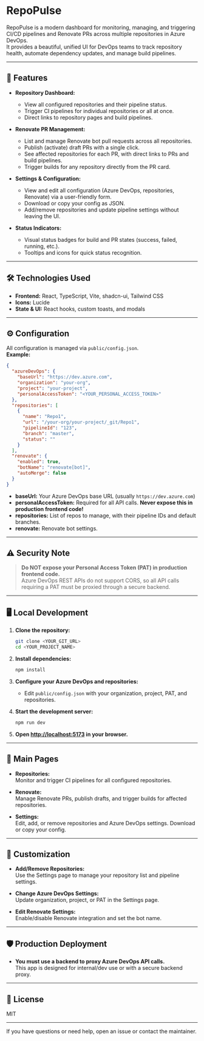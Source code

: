 # RepoPulse

RepoPulse is a modern dashboard for monitoring, managing, and triggering CI/CD pipelines and Renovate PRs across multiple repositories in Azure DevOps.  
It provides a beautiful, unified UI for DevOps teams to track repository health, automate dependency updates, and manage build pipelines.

---

## 🚀 Features

- **Repository Dashboard:**  
  - View all configured repositories and their pipeline status.
  - Trigger CI pipelines for individual repositories or all at once.
  - Direct links to repository pages and build pipelines.

- **Renovate PR Management:**  
  - List and manage Renovate bot pull requests across all repositories.
  - Publish (activate) draft PRs with a single click.
  - See affected repositories for each PR, with direct links to PRs and build pipelines.
  - Trigger builds for any repository directly from the PR card.

- **Settings & Configuration:**  
  - View and edit all configuration (Azure DevOps, repositories, Renovate) via a user-friendly form.
  - Download or copy your config as JSON.
  - Add/remove repositories and update pipeline settings without leaving the UI.

- **Status Indicators:**  
  - Visual status badges for build and PR states (success, failed, running, etc.).
  - Tooltips and icons for quick status recognition.

---

## 🛠️ Technologies Used

- **Frontend:** React, TypeScript, Vite, shadcn-ui, Tailwind CSS
- **Icons:** Lucide
- **State & UI:** React hooks, custom toasts, and modals

---

## ⚙️ Configuration

All configuration is managed via `public/config.json`.  
**Example:**

```json
{
  "azureDevOps": {
    "baseUrl": "https://dev.azure.com",
    "organization": "your-org",
    "project": "your-project",
    "personalAccessToken": "<YOUR_PERSONAL_ACCESS_TOKEN>"
  },
  "repositories": [
    {
      "name": "Repo1",
      "url": "/your-org/your-project/_git/Repo1",
      "pipelineId": "123",
      "branch": "master",
      "status": ""
    }
  ],
  "renovate": {
    "enabled": true,
    "botName": "renovate[bot]",
    "autoMerge": false
  }
}
```

- **baseUrl:** Your Azure DevOps base URL (usually `https://dev.azure.com`)
- **personalAccessToken:** Required for all API calls. **Never expose this in production frontend code!**
- **repositories:** List of repos to manage, with their pipeline IDs and default branches.
- **renovate:** Renovate bot settings.

---

## ⚠️ Security Note

> **Do NOT expose your Personal Access Token (PAT) in production frontend code.**  
> Azure DevOps REST APIs do not support CORS, so all API calls requiring a PAT must be proxied through a secure backend.

---

## 🖥️ Local Development

1. **Clone the repository:**
   ```sh
   git clone <YOUR_GIT_URL>
   cd <YOUR_PROJECT_NAME>
   ```

2. **Install dependencies:**
   ```sh
   npm install
   ```

3. **Configure your Azure DevOps and repositories:**
   - Edit `public/config.json` with your organization, project, PAT, and repositories.

4. **Start the development server:**
   ```sh
   npm run dev
   ```

5. **Open [http://localhost:5173](http://localhost:5173) in your browser.**

---

## 🧩 Main Pages

- **Repositories:**  
  Monitor and trigger CI pipelines for all configured repositories.

- **Renovate:**  
  Manage Renovate PRs, publish drafts, and trigger builds for affected repositories.

- **Settings:**  
  Edit, add, or remove repositories and Azure DevOps settings. Download or copy your config.

---

## 📝 Customization

- **Add/Remove Repositories:**  
  Use the Settings page to manage your repository list and pipeline settings.

- **Change Azure DevOps Settings:**  
  Update organization, project, or PAT in the Settings page.

- **Edit Renovate Settings:**  
  Enable/disable Renovate integration and set the bot name.

---

## 🛡️ Production Deployment

- **You must use a backend to proxy Azure DevOps API calls.**  
  This app is designed for internal/dev use or with a secure backend proxy.

---

## 📄 License

MIT

---

If you have questions or need help, open an issue or contact the maintainer.
